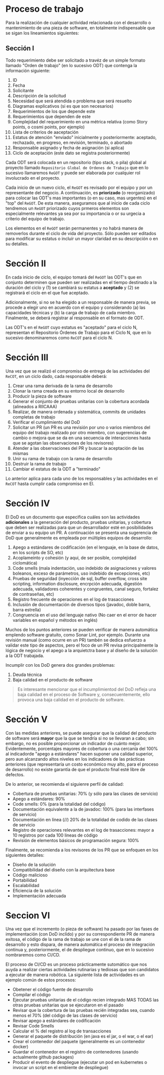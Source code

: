# Proceso de trabajo

Para la realización de cualquier actividad relacionada con el desarrollo o mantenimiento de una pieza de software, en totalmente indispensable que se sigan los lineamientos siguientes:

## Sección I

Todo requerimiento debe ser solicitado a travéz de un simple formato llamado "Orden de trabajo" (en lo sucesivo ODT) que contenga la información siguiente:

1. ID
2. Fecha
3. Solicitante
4. Descripción de la solicitud
5. Necesidad que será atendida o problema que será resuelto
6. Diagramas explicativos (si es que son necesarios)
7. Requerimientos de los que depende este
8. Requerimientos que dependen de este
9. Complejidad del requerimiento en una métrica relativa (como Story points, o cosmi points, por ejemplo)
10. Lista de criterios de aaceptación
11. Estatus de atención "enviado" inicialmente y posteriormente: aceptado, rechazado, en progreso, en revisión, terminado, o abortado
12. Responsable asignado y fecha de asignación (si aplica)
13. Ciclo de aceptación (este dato se registra posteriormente)

Cada ODT será colocada en un repositorio (tipo stack, o pila) global al proyecto llamado ```Repositorio Global de Ordenes de Trabajo``` que en lo sucesivo llamaremos ```ReGOT``` y puede ser elaborada por cualquier rol involucrado en el proyecto.

Cada inicio de un nuevo ciclo, el ```ReGOT``` es revisado por el equipo y por un representante del negocio. A continuación, es **priorizado** (o reorganizado) para colocar las ODT's mas importantes (o en su caso, mas urgentes) en el "top" del ```ReGOT```. De esta manera, aseguramos que al inicio de cada ciclo tendremos un ```ReGOT``` priorizado cuyos prmeros elementos son especialmente relevantes ya sea por su importancia o or su urgecia a criterio del equipo de trabajo.

Los elementos en el ```ReGOT``` serán permanentes y no habrá manera de removerlos durante el ciclo de vida del proyecto. Sólo pueden ser editados para modificar su estatus o incluír un mayor claridad en su descripción o en su detalles.

# Sección II

En cada inicio de ciclo, el equipo tomará del ```ReGOT``` las ODT's que en conjunto determinen que pueden ser realizadas en el tiempo destinado a la duración del ciclo y (1) se cambiará su estatus a **aceptado** y (2) se registrará el ciclo en el que fue aceptado. 

Adicionalmente, si no se ha elegido a un responsable de manera previa, se procede a elegir uno en acuerdo con el equipo y considerando (a) las capacidades técnicas y (b) la carga de trabajo de cada miembro. Finalmente, se deberá registrar al responsable en el formato de ODT.

Las ODT's en el ```ReGOT``` cuyo estatus es "aceptado" para el ciclo N, representan el Repositorio Órdenes de Trabajo para el Ciclo N, que en lo sucesivo denominaremos como ```ReCOT``` para el ciclo N.

# Sección III

Una vez que se realizó el compromiso de entrega de las actividades del ```ReCOT```, en un ciclo dado, cada responsable deberá:
1. Crear una rama derivada de la rama de desarrollo
2. Clonar la rama creada en su entorno local de desarrollo
3. Producir la pieza de software
4. Generar el conjunto de pruebas unitarias con la cobertura acordada (alineados a RIICAAA)
5. Realizar, de manera ordenada y sistemática, commits de unidades completas de trabajo
6. Verificar el cumplimiento del DoD
7. Solicitar un PR (un PR es una revisión por uno o varios miembros del equipo del trabajo realizado por otro miembro, con sugerencias de cambio o mejora que se da en una secuencia de interacciones hasta que se agotan las observaciones de los revisores)
8. Atender a las observaciones del PR y buscar la aceptación de las mismas
9. Unir su rama de trabajo con la rama de desarrollo
10. Destruir la rama de trabajo
11. Cambiar el estatus de la ODT a "terminado" 

Lo anterior aplica para cada uno de los responsables y las actividades en el ```ReCOT``` hasta cumplir cada compromiso en El.

# Sección IV

El DoD es un documento que especifica cuáles son las actividades **adicionales** a la generación del producto, pruebas unitarias, y cobertura que deben ser realizadas para que un desarrollador esté en posibilidades de enviar a su equipo un PR. A continuación se presenta una sugerencia de DoD que generalmente es empleada por múltiples equipos de desarrollo:

1. Apego a estándares de codificación (en el lenguaje, en la base de datos, en los scripts de SO, etc)
2. Acoplameinto y cohesión (y aqui, de ser posible, complejidad ciclomática)
3. Code smells (mala indentación, uso indebido de asignaciones y valores boleanos, exceso de parámetros, uso indebido de excepciones, etc)
4. Pruebas de seguridad (inyección de sql, buffer overflow, cross site scripting, information disclosure, encrpción adecuada, digestión adecuada, validadores coherentes y congruentes, canal seguro, fortalez de contraseñas, etc)
5. Registro frecuente de operaciones en el log de trasacciones
6. Inclusión de documentación de diversos tipos (javadoc, doble barra, barra estrella)
7. Congruencia en el uso del lenguaje nativo (No caer en el error de hacer variables en español y métodos en inglés)

Muchos de los puntos anteriores se pueden verificar de manera automática emplendo software gratuito, como Sonar Lint, por ejemplo. Durante una revisión manual (como ocurre en un PR) tambén se dedica esfuerzo a validar este tipo de aspectos, pero el foco de un PR revisa principalmente la lógica de negocio y el apego a la arquietctra base y al diseño de la solución a la ODT trabajada.

Incumplir con los DoD genera dos grandes problemas:
1. Deuda técnica
2. Baja calidad en el producto de software

> Es interesante mencionar que el incumplimientod del DoD refleja una baja calidad en el proceso de Software y, consecuentemente, ello provoca una baja calidad en el producto de software.

# Sección V

Con las medidas anteriores, se puede asegurar que la calidad del producto de software será **mayor** que la que se tendría si no se llevaran a cabo; sin embargo, no es posible proporcionar un indicador de cuánto mejor. Evidentemente, porcentajes mayores de cobertura o una cercanía del 100% al indicadorde "apego a estándares" hacen suponer una calidad superior, pero aun alcanzando altos niveles en los indicadores de las prácticas anteriores (que representaría un costo económico muy alto, para el proceso de desarrollo) no existe garantía de que el producto final esté libre de defectos.

De lo anterior, se recomienda el siguienre perfil de calidad: 

- Cobertura de pruebas unitarias: 70% (y sólo para las clases de servicio)
- Apego a estándares: 90%
- Code smells: 0% (para la totalidad del código)
- Documentación equivalente a la de javadoc: 100% (para las interfases de servicio)
- Documentación en línea (//) 20% de la totalidad de codido de las clases de servicio
- Registro de operaciones relevantes en el log de trasacciones: mayor a 10 registros por cada 100 lineas de código
- Revisión de elementos básicos de programación segura: 100%

Finalmente, se recomienda a los revisores de los PR que se enfoquen en los siguientes detalles:

- Diseño de la solución
- Compatibilidad del diseño con la arquitectura base
- Código malicioso
- Portabilidad
- Escalabilidad
- Eficiencia de la solución
- Implementación adecuada

# Seccion VI

Una vez que el incremento (o pieza de software) ha pasado por las fases de implementación (con DoD inclído) y por su correspondiente PR de manera exitosa, el código de la rama de trabajo se une con el de la rama de desarrollo y esto dispara, de manera automática el proceso de integración continua y, posteriormente, el de despliegue continuo, que en lo sucesivo nombraremos como CI/CD.

El proceso de CI/CD es un proceso prácticamente sutomático que nos auyda a realizar ciertas actividades rutinarias y tediosas que son candidatos a ejecutar de manera robótica. La siguiente lista de actividades es un ejemplo común de estos procesos:

- Obetener el código fuente de desarrollo
- Compilar el código
- Ejecutar pruebas unitarias de el código recien integrado MAS TODAS las otras pruebas unitarias que se ejecutaron en el pasado
- Revisar que la cobertura de las pruebas recién integradas sea, cuando menos el 70% (del código de las clases de servicio)
- Revisar apego a estándares de codificación
- Revisar Code Smells
- Calcular el % del registro al log de transacciones
- Generar el paquete de distribución (en java es el jar, o el war, o el ear)
- Crear el contenedor del paquete (generalmente es un contenedor docker)
- Guardar el contenedor en el registro de contenedores (usando actualmente github packages)
- Producir el evento de despliegue (ejecutar un pod en kubernetes o invocar un script en el embiente de despliegue)



